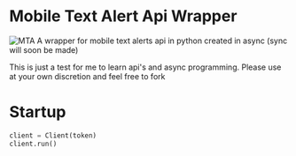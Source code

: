 # Mobile Text Alert Api Wrapper
![MTA](https://img.shields.io/static/v1?label=MTA&labelColor=613DC1&message=Wrapper&color=B0D7FF&style=for-the-badgeedit)
A wrapper for mobile text alerts api in python
created in async (sync will soon be made)

This is just a test for me to learn api's and async programming. Please use at your own discretion and feel free to fork

# Startup
```python
client = Client(token)
client.run()
```